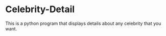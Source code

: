 # Celebrity-Detail
This is a python program that displays details about any celebrity that you want.
